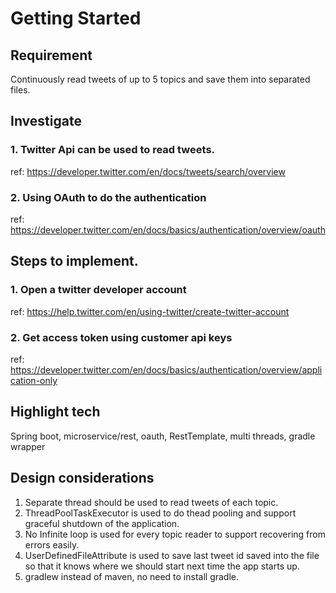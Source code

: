 # Getting Started

## Requirement
  Continuously read tweets of up to 5 topics and save them into separated files.

## Investigate
### 1. Twitter Api can be used to read tweets.
ref: https://developer.twitter.com/en/docs/tweets/search/overview
### 2. Using OAuth to do the authentication
ref: https://developer.twitter.com/en/docs/basics/authentication/overview/oauth 

## Steps to implement.
### 1. Open a twitter developer account
ref: https://help.twitter.com/en/using-twitter/create-twitter-account

### 2. Get access token using customer api keys
ref: https://developer.twitter.com/en/docs/basics/authentication/overview/application-only

## Highlight tech
  Spring boot, microservice/rest, oauth, RestTemplate, multi threads, gradle wrapper

## Design considerations
  1. Separate thread should be used to read tweets of each topic.
  2. ThreadPoolTaskExecutor is used to do thead pooling and support graceful shutdown of the application.
  3. No Infinite loop is used for every topic reader to support recovering from errors easily.
  4. UserDefinedFileAttribute is used to save last tweet id saved into the file so that it knows where we should start next time the app starts up.
  5. gradlew instead of maven, no need to install gradle.
